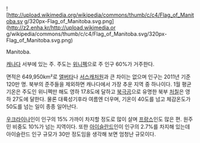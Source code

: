 ![http://upload.wikimedia.org/wikipedia/commons/thumb/c/c4/Flag_of_Manitoba.sv
g/320px-Flag_of_Manitoba.svg.png](http://z2.enha.kr/http://upload.wikimedia.or
g/wikipedia/commons/thumb/c/c4/Flag_of_Manitoba.svg/320px-
Flag_of_Manitoba.svg.png)

Manitoba.  

[캐나다](%EC%BA%90%EB%82%98%EB%8B%A4.md) 서부에 있는 주. 주도는
[위니펙](%EC%9C%84%EB%8B%88%ED%8E%99.md)으로 주 인구 60%가 거주한다.

면적은 649,950km²로 [앨버타](%EC%95%A8%EB%B2%84%ED%83%80.md)나
[서스캐처원](%EC%84%9C%EC%8A%A4%EC%BA%90%EC%B2%98%EC%9B%90.md)과 큰 차이는 없으며 인구는
2011년 기준 120만 명. 북부의 준주들을 제외하면 캐나다에서 가장 추운 지역 중 하나이다. 1월 평균기온은 주도인 위니펙만 해도 영하
17.8도에 달하고 [북극곰](%EB%B6%81%EA%B7%B9%EA%B3%B0.md)으로 유명한 북부
[처칠](%EC%B2%98%EC%B9%A0.md)은 영하 27도에 달한다. 물론 대륙성기후라 여름엔 더우며, 기온이 40도를 넘고
체감온도가 50도를 넘는 일이 종종 일어난다.

[우크라이나](%EC%9A%B0%ED%81%AC%EB%9D%BC%EC%9D%B4%EB%82%98.md)인이 인구의 15% 가까이 차지할
정도로 많이 살며 [프랑스](%ED%94%84%EB%9E%91%EC%8A%A4.md)인도 많은 편. 원주민 비중도 10%가 넘는
지역이다. 또한 [아이슬란드](%EC%95%84%EC%9D%B4%EC%8A%AC%EB%9E%80%EB%93%9C.md)인이 인구의
2.7%를 차지해 있는데 아이슬란드 인구 규모가 30만 정도임을 생각해 보면 엄청난 규모이다.

